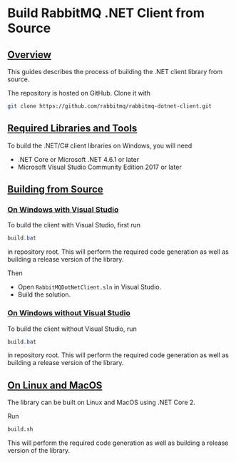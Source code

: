 <!--
Copyright (c) 2007-2023 VMware, Inc. or its affiliates.

All rights reserved. This program and the accompanying materials
are made available under the terms of the under the Apache License,
Version 2.0 (the "License”); you may not use this file except in compliance
with the License. You may obtain a copy of the License at

https://www.apache.org/licenses/LICENSE-2.0

Unless required by applicable law or agreed to in writing, software
distributed under the License is distributed on an "AS IS" BASIS,
WITHOUT WARRANTIES OR CONDITIONS OF ANY KIND, either express or implied.
See the License for the specific language governing permissions and
limitations under the License.
-->

# Build RabbitMQ .NET Client from Source

## <a id="overview" class="anchor" href="#overview">Overview</a>

This guides describes the process of building the .NET client library from source.

The repository is hosted on GitHub. Clone it with

```bash
git clone https://github.com/rabbitmq/rabbitmq-dotnet-client.git
```


## <a id="prerequisites" class="anchor" href="#prerequisites">Required Libraries and Tools</a>

To build the .NET/C# client libraries on Windows, you will need

 * .NET Core or Microsoft .NET 4.6.1 or later
 * Microsoft Visual Studio Community Edition 2017 or later


## <a id="building" class="anchor" href="#building">Building from Source</a>

### <a id="building-on-windows-with-vs" class="anchor" href="#building-on-windows-with-vs">On Windows with Visual Studio</a>

To build the client with Visual Studio, first run

```powershell
build.bat
```

in repository root.
This will perform the required code generation as well as building a release version of the library.

Then

 * Open <code>RabbitMQDotNetClient.sln</code> in Visual Studio.
 * Build the solution.

### <a id="building-on-windows-no-vs" class="anchor" href="#building-on-windows-no-vs">On Windows without Visual Studio</a>

To build the client without Visual Studio, run

```powershell
build.bat
```

in repository root.
This will perform the required code generation as well as building a release version of the library.


## <a id="building-on-linux" class="anchor" href="#building-on-linux">On Linux and MacOS</a>

The library can be built on Linux and MacOS using .NET Core 2.

Run

```bash
build.sh
```

This will perform the required
code generation as well as building a release version of the library.
